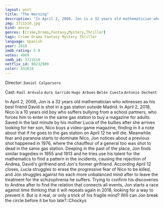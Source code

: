```yaml
---
layout: post
title: "The Warning"
description: "In April 2, 2008, Jon is a 32 years old mathematician who witnesses as his best friend David is shot in a gas station outside Madrid. In April 2, 2018, Nico is a 10 years old boy who suffers bullying from a school partners, who forces him to enter in the same gas station to buy a magazine for adults. Saved in the last minute by his mother Lucía of the bullies after she arrives looking for her son, Nico buys a video-game magazine, finding in it a note about that.."
img: 3711510.jpg
kind: movie
genres: [Crime,Drama,Fantasy,Mystery,Thriller]
tags: Crime Drama Fantasy Mystery Thriller 
language: Spanish
year: 2018
imdb_rating: 5.9
votes: 4969
imdb_id: 3711510
netflix_id: 80232989
color: 432818
---
```

Director: `Daniel Calparsoro`  

Cast: `Raúl Arévalo` `Aura Garrido` `Hugo Arbues` `Belén Cuesta` `Antonio Dechent` 

In April 2, 2008, Jon is a 32 years old mathematician who witnesses as his best friend David is shot in a gas station outside Madrid. In April 2, 2018, Nico is a 10 years old boy who suffers bullying from a school partners, who forces him to enter in the same gas station to buy a magazine for adults. Saved in the last minute by his mother Lucía of the bullies after she arrives looking for her son, Nico buys a video-game magazine, finding in it a note about that if he goes to the gas station on April 12 he will die. Meanwhile fear and paranoia starts to dominate Nico, Jon notices about a previous shot happened in 1976, where the chauffeur of a general too was shot to dead in the same gas station. Deeping in the past of the place, Jon finds similar tragedies in 1955 and 1913 and he tries use his talent for the mathematics to find a pattern in the incidents, causing the rejection of Andrea, David's girlfriend and Jon's former girlfriend. According April 12 closes, Lucía struggles to erase the progressive fear of Nico to be killed, and Jon struggles against his each more unbalanced mind after to leave the treatment for the schizophrenia he suffers. Trying to confirm his discoveries to Andrea after to find the relation that connects all events, Jon starts a race against time thinking that it will repeats again in 2018, looking for a way to prevent it. But is it real, or only a trick of his fragile mind? Will can Jon break the circle before it be too late?::Chockys